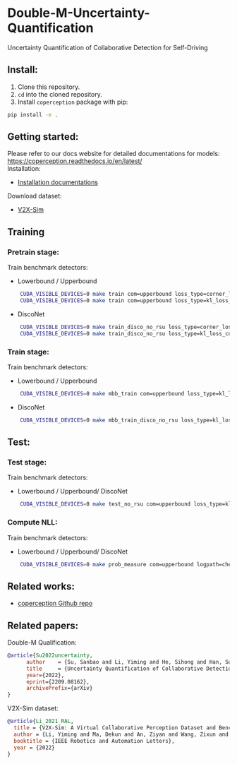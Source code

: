 # Double-M-Uncertainty-Quantification
Uncertainty Quantification of Collaborative Detection for Self-Driving

## Install:
1. Clone this repository.
2. `cd` into the cloned repository.
3. Install `coperception` package with pip:
  ```bash
  pip install -e .
  ```
## Getting started:
Please refer to our docs website for detailed documentations for models: https://coperception.readthedocs.io/en/latest/  
Installation:
- [Installation documentations](https://coperception.readthedocs.io/en/latest/getting_started/installation/)

Download dataset:
- [V2X-Sim](https://coperception.readthedocs.io/en/latest/datasets/v2x_sim/)

## Training

### Pretrain stage:

Train benchmark detectors:
- Lowerbound / Upperbound
```bash
    CUDA_VISIBLE_DEVICES=0 make train com=upperbound loss_type=corner_loss logpath=check/check_loss_base nepoch=60
    CUDA_VISIBLE_DEVICES=0 make train com=upperbound loss_type=kl_loss_corner_pair_ind logpath=check/check_loss_base nepoch=80
```

- DiscoNet
```bash
    CUDA_VISIBLE_DEVICES=0 make train_disco_no_rsu loss_type=corner_loss logpath=check/check_loss_base nepoch=60
    CUDA_VISIBLE_DEVICES=0 make train_disco_no_rsu loss_type=kl_loss_corner_pair_ind logpath=check/check_loss_base nepoch=80
```

### Train stage:

Train benchmark detectors:
- Lowerbound / Upperbound
```bash
    CUDA_VISIBLE_DEVICES=0 make mbb_train com=upperbound loss_type=kl_loss_corner_pair_ind logpath=check/check_loss_corner_pair_ind nepoch=25
```

- DiscoNet
```bash
    CUDA_VISIBLE_DEVICES=0 make mbb_train_disco_no_rsu loss_type=kl_loss_corner_pair_ind logpath=check/check_loss_corner_pair_ind nepoch=25
```

## Test:

### Test stage:
Train benchmark detectors:
- Lowerbound / Upperbound/ DiscoNet
```bash
    CUDA_VISIBLE_DEVICES=0 make test_no_rsu com=upperbound loss_type=kl_loss_corner_pair_ind logpath=check/check_loss_corner_pair_ind nepoch=25
```

### Compute NLL:
Train benchmark detectors:
- Lowerbound / Upperbound/ DiscoNet
```bash
    CUDA_VISIBLE_DEVICES=0 make prob_measure com=upperbound logpath=check/check_loss_corner_pair_ind
```

## Related works:
- [coperception Github repo](https://github.com/coperception/coperception)

## Related papers:
Double-M Qualification:
```bibtex
@article{Su2022uncertainty,
      author    = {Su, Sanbao and Li, Yiming and He, Sihong and Han, Songyang and Feng, Chen and Ding, Caiwen and Miao, Fei},
      title     = {Uncertainty Quantification of Collaborative Detection for Self-Driving},
      year={2022},
      eprint={2209.08162},
      archivePrefix={arXiv}
}
```

V2X-Sim dataset:
```bibtex
@article{Li_2021_RAL,
  title = {V2X-Sim: A Virtual Collaborative Perception Dataset and Benchmark for Autonomous Driving},
  author = {Li, Yiming and Ma, Dekun and An, Ziyan and Wang, Zixun and Zhong, Yiqi and Chen, Siheng and Feng, Chen},
  booktitle = {IEEE Robotics and Automation Letters},
  year = {2022}
}
```